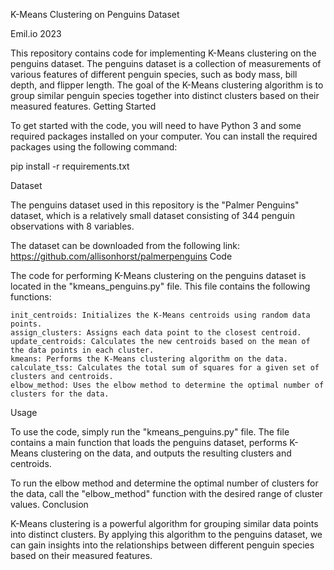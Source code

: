 K-Means Clustering on Penguins Dataset

Emil.io 2023

This repository contains code for implementing K-Means clustering on the penguins dataset. The penguins dataset is a collection of measurements of various features of different penguin species, such as body mass, bill depth, and flipper length. The goal of the K-Means clustering algorithm is to group similar penguin species together into distinct clusters based on their measured features.
Getting Started

To get started with the code, you will need to have Python 3 and some required packages installed on your computer. You can install the required packages using the following command:

pip install -r requirements.txt

Dataset

The penguins dataset used in this repository is the "Palmer Penguins" dataset, which is a relatively small dataset consisting of 344 penguin observations with 8 variables.

The dataset can be downloaded from the following link: https://github.com/allisonhorst/palmerpenguins
Code

The code for performing K-Means clustering on the penguins dataset is located in the "kmeans_penguins.py" file. This file contains the following functions:

    init_centroids: Initializes the K-Means centroids using random data points.
    assign_clusters: Assigns each data point to the closest centroid.
    update_centroids: Calculates the new centroids based on the mean of the data points in each cluster.
    kmeans: Performs the K-Means clustering algorithm on the data.
    calculate_tss: Calculates the total sum of squares for a given set of clusters and centroids.
    elbow_method: Uses the elbow method to determine the optimal number of clusters for the data.

Usage

To use the code, simply run the "kmeans_penguins.py" file. The file contains a main function that loads the penguins dataset, performs K-Means clustering on the data, and outputs the resulting clusters and centroids.

To run the elbow method and determine the optimal number of clusters for the data, call the "elbow_method" function with the desired range of cluster values.
Conclusion

K-Means clustering is a powerful algorithm for grouping similar data points into distinct clusters. By applying this algorithm to the penguins dataset, we can gain insights into the relationships between different penguin species based on their measured features.
